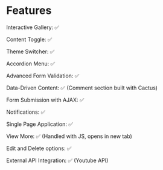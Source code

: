 Features
===

Interactive Gallery: ✅

Content Toggle: ✅

Theme Switcher: ✅

Accordion Menu: ✅

Advanced Form Validation: ✅

Data-Driven Content: ✅ (Comment section built with Cactus) 

Form Submission with AJAX: ✅

Notifications: ✅

Single Page Application: ✅

View More: ✅ (Handled with JS, opens in new tab)

Edit and Delete options: ✅

External API Integration: ✅ (Youtube API)